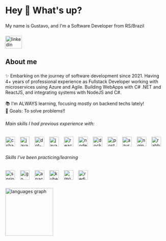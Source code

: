 <h1 align="left">Hey 👋 What's up?</h1>

###

<p align="left">My name is Gustavo, and I'm a Software Developer from RS/Brazil</p>

###

<div align="left">
  <a href="https://www.linkedin.com/in/gustavoarendt/" target="_blank">
    <img src="https://raw.githubusercontent.com/maurodesouza/profile-readme-generator/master/src/assets/icons/social/linkedin/default.svg" width="52" height="40" alt="linkedin logo"  />
  </a>
</div>

###

<h2 align="left">About me</h2>

###

<p align="left">✨ Embarking on the journey of software development since 2021. Having 4+ years of professional experience as Fullstack Developer working with microservices using Azure and Agile. Building WebApps with C# .NET and ReactJS, and integrating systems with NodeJS and C#.<br><br>📚 I'm ALWAYS learning, focusing mostly on backend techs lately!<br>🎯 Goals: To solve problems!!</p>

###

<h6 align="left">Main skills I had previous experience with:</h6>

###

<div align="left">
  <img src="https://cdn.jsdelivr.net/gh/devicons/devicon/icons/csharp/csharp-original.svg" height="30" alt="csharp logo"  />
  <img width="8" />
  <img src="https://cdn.jsdelivr.net/gh/devicons/devicon/icons/java/java-original.svg" height="30" alt="java logo"  />
  <img width="8" />
  <img src="https://skillicons.dev/icons?i=dotnet" height="30" alt="dot-net logo"  />
  <img width="8" />
  <img src="https://skillicons.dev/icons?i=js" height="30" alt="javascript logo"  />
  <img width="8" />
  <img src="https://skillicons.dev/icons?i=react" height="30" alt="react logo"  />
  <img width="8" />
  <img src="https://skillicons.dev/icons?i=nodejs" height="30" alt="nodejs logo"  />
  <img width="8" />
  <img src="https://skillicons.dev/icons?i=docker" height="30" alt="docker logo"  />
  <img width="8" />
  <img src="https://skillicons.dev/icons?i=postgres" height="30" alt="postgresql logo"  />
  <img width="8" />
  <img src="https://skillicons.dev/icons?i=azure" height="30" alt="azure logo"  />
  <img width="8" />
  <img src="https://cdn.simpleicons.org/nginx/009639" height="30" alt="nginx logo"  />
  <img width="8" />
  <img src="https://skillicons.dev/icons?i=rabbitmq" height="30" alt="rabbitmq logo"  />
</div>

###

<h6 align="left">Skills I've been practicing/learning</h6>

###

<div align="left">
  <img src="https://cdn.jsdelivr.net/gh/devicons/devicon/icons/spring/spring-original.svg" height="30" alt="spring logo"  />
  <img width="8" />
  <img src="https://cdn.jsdelivr.net/gh/devicons/devicon/icons/go/go-original.svg" height="30" alt="go logo"  />
  <img width="8" />
  <img src="https://cdn.jsdelivr.net/gh/devicons/devicon/icons/apachekafka/apachekafka-original.svg" height="30" alt="apachekafka logo"  />
  <img width="8" />
  <img src="https://cdn.jsdelivr.net/gh/devicons/devicon/icons/kubernetes/kubernetes-plain.svg" height="30" alt="kubernetes logo"  />
  <img width="8" />
  <img src="https://cdn.jsdelivr.net/gh/devicons/devicon/icons/mongodb/mongodb-original.svg" height="30" alt="mongodb logo"  />
  <img width="8" />
  <img src="https://cdn.jsdelivr.net/gh/devicons/devicon/icons/redis/redis-original.svg" height="30" alt="redis logo"  />
</div>

###

<div align="left">
  <img src="https://github-readme-stats.vercel.app/api/top-langs?username=gustavoarendt&locale=en&hide_title=false&layout=compact&card_width=320&langs_count=5&theme=tokyonight&hide_border=false&order=2" height="150" alt="languages graph"  />
</div>

###
